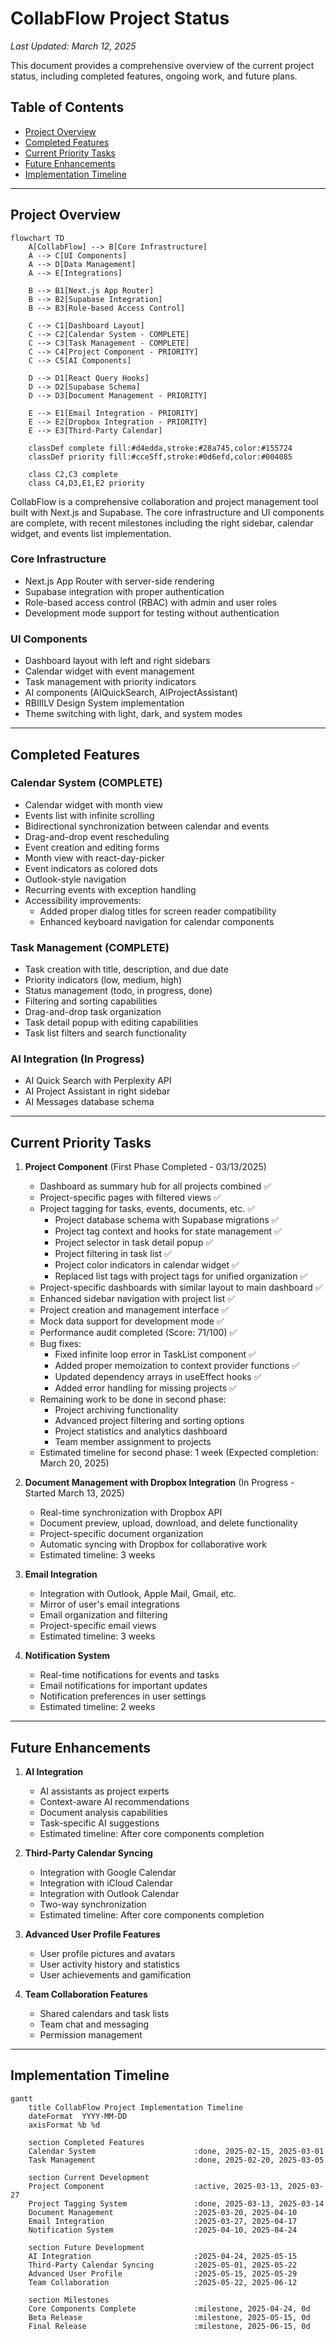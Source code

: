 # CollabFlow Project Status

*Last Updated: March 12, 2025*

This document provides a comprehensive overview of the current project status, including completed features, ongoing work, and future plans.

## Table of Contents
- [Project Overview](#project-overview)
- [Completed Features](#completed-features)
- [Current Priority Tasks](#current-priority-tasks)
- [Future Enhancements](#future-enhancements)
- [Implementation Timeline](#implementation-timeline)

---

## Project Overview

```mermaid
flowchart TD
    A[CollabFlow] --> B[Core Infrastructure]
    A --> C[UI Components]
    A --> D[Data Management]
    A --> E[Integrations]
    
    B --> B1[Next.js App Router]
    B --> B2[Supabase Integration]
    B --> B3[Role-based Access Control]
    
    C --> C1[Dashboard Layout]
    C --> C2[Calendar System - COMPLETE]
    C --> C3[Task Management - COMPLETE]
    C --> C4[Project Component - PRIORITY]
    C --> C5[AI Components]
    
    D --> D1[React Query Hooks]
    D --> D2[Supabase Schema]
    D --> D3[Document Management - PRIORITY]
    
    E --> E1[Email Integration - PRIORITY]
    E --> E2[Dropbox Integration - PRIORITY]
    E --> E3[Third-Party Calendar]
    
    classDef complete fill:#d4edda,stroke:#28a745,color:#155724
    classDef priority fill:#cce5ff,stroke:#0d6efd,color:#004085
    
    class C2,C3 complete
    class C4,D3,E1,E2 priority
```

CollabFlow is a comprehensive collaboration and project management tool built with Next.js and Supabase. The core infrastructure and UI components are complete, with recent milestones including the right sidebar, calendar widget, and events list implementation.

### Core Infrastructure
- Next.js App Router with server-side rendering
- Supabase integration with proper authentication
- Role-based access control (RBAC) with admin and user roles
- Development mode support for testing without authentication

### UI Components
- Dashboard layout with left and right sidebars
- Calendar widget with event management
- Task management with priority indicators
- AI components (AIQuickSearch, AIProjectAssistant)
- RBIIILV Design System implementation
- Theme switching with light, dark, and system modes

---

## Completed Features

### Calendar System (COMPLETE)
- Calendar widget with month view
- Events list with infinite scrolling
- Bidirectional synchronization between calendar and events
- Drag-and-drop event rescheduling
- Event creation and editing forms
- Month view with react-day-picker
- Event indicators as colored dots
- Outlook-style navigation
- Recurring events with exception handling
- Accessibility improvements:
  - Added proper dialog titles for screen reader compatibility
  - Enhanced keyboard navigation for calendar components

### Task Management (COMPLETE)
- Task creation with title, description, and due date
- Priority indicators (low, medium, high)
- Status management (todo, in progress, done)
- Filtering and sorting capabilities
- Drag-and-drop task organization
- Task detail popup with editing capabilities
- Task list filters and search functionality

### AI Integration (In Progress)
- AI Quick Search with Perplexity API
- AI Project Assistant in right sidebar
- AI Messages database schema

---

## Current Priority Tasks

1. **Project Component** (First Phase Completed - 03/13/2025)
   - Dashboard as summary hub for all projects combined ✅
   - Project-specific pages with filtered views ✅
   - Project tagging for tasks, events, documents, etc. ✅
     - Project database schema with Supabase migrations ✅
     - Project tag context and hooks for state management ✅
     - Project selector in task detail popup ✅
     - Project filtering in task list ✅
     - Project color indicators in calendar widget ✅
     - Replaced list tags with project tags for unified organization ✅
   - Project-specific dashboards with similar layout to main dashboard ✅
   - Enhanced sidebar navigation with project list ✅
   - Project creation and management interface ✅
   - Mock data support for development mode ✅
   - Performance audit completed (Score: 71/100) ✅
   - Bug fixes:
     - Fixed infinite loop error in TaskList component ✅
     - Added proper memoization to context provider functions ✅
     - Updated dependency arrays in useEffect hooks ✅
     - Added error handling for missing projects ✅
   - Remaining work to be done in second phase:
     - Project archiving functionality
     - Advanced project filtering and sorting options
     - Project statistics and analytics dashboard
     - Team member assignment to projects
   - Estimated timeline for second phase: 1 week (Expected completion: March 20, 2025)

2. **Document Management with Dropbox Integration** (In Progress - Started March 13, 2025)
   - Real-time synchronization with Dropbox API
   - Document preview, upload, download, and delete functionality
   - Project-specific document organization
   - Automatic syncing with Dropbox for collaborative work
   - Estimated timeline: 3 weeks

3. **Email Integration**
   - Integration with Outlook, Apple Mail, Gmail, etc.
   - Mirror of user's email integrations
   - Email organization and filtering
   - Project-specific email views
   - Estimated timeline: 3 weeks

4. **Notification System**
   - Real-time notifications for events and tasks
   - Email notifications for important updates
   - Notification preferences in user settings
   - Estimated timeline: 2 weeks

---

## Future Enhancements

1. **AI Integration**
   - AI assistants as project experts
   - Context-aware AI recommendations
   - Document analysis capabilities
   - Task-specific AI suggestions
   - Estimated timeline: After core components completion

2. **Third-Party Calendar Syncing**
   - Integration with Google Calendar
   - Integration with iCloud Calendar
   - Integration with Outlook Calendar
   - Two-way synchronization
   - Estimated timeline: After core components completion

3. **Advanced User Profile Features**
   - User profile pictures and avatars
   - User activity history and statistics
   - User achievements and gamification

4. **Team Collaboration Features**
   - Shared calendars and task lists
   - Team chat and messaging
   - Permission management

---

## Implementation Timeline

```mermaid
gantt
    title CollabFlow Project Implementation Timeline
    dateFormat  YYYY-MM-DD
    axisFormat %b %d
    
    section Completed Features
    Calendar System                      :done, 2025-02-15, 2025-03-01
    Task Management                      :done, 2025-02-20, 2025-03-05
    
    section Current Development
    Project Component                    :active, 2025-03-13, 2025-03-27
    Project Tagging System               :done, 2025-03-13, 2025-03-14
    Document Management                  :2025-03-20, 2025-04-10
    Email Integration                    :2025-03-27, 2025-04-17
    Notification System                  :2025-04-10, 2025-04-24
    
    section Future Development
    AI Integration                       :2025-04-24, 2025-05-15
    Third-Party Calendar Syncing         :2025-05-01, 2025-05-22
    Advanced User Profile                :2025-05-15, 2025-05-29
    Team Collaboration                   :2025-05-22, 2025-06-12
    
    section Milestones
    Core Components Complete             :milestone, 2025-04-24, 0d
    Beta Release                         :milestone, 2025-05-15, 0d
    Final Release                        :milestone, 2025-06-15, 0d
